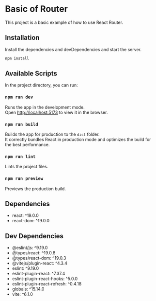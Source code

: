 # Basic of Router

This project is a basic example of how to use React Router.

## Installation

Install the dependencies and devDependencies and start the server.

```sh
npm install
```

## Available Scripts

In the project directory, you can run:

### `npm run dev`

Runs the app in the development mode.<br />
Open [http://localhost:5173](http://localhost:5173) to view it in the browser.

### `npm run build`

Builds the app for production to the `dist` folder.<br />
It correctly bundles React in production mode and optimizes the build for the best performance.

### `npm run lint`

Lints the project files.

### `npm run preview`

Previews the production build.

## Dependencies

- react: ^19.0.0
- react-dom: ^19.0.0

## Dev Dependencies

- @eslint/js: ^9.19.0
- @types/react: ^19.0.8
- @types/react-dom: ^19.0.3
- @vitejs/plugin-react: ^4.3.4
- eslint: ^9.19.0
- eslint-plugin-react: ^7.37.4
- eslint-plugin-react-hooks: ^5.0.0
- eslint-plugin-react-refresh: ^0.4.18
- globals: ^15.14.0
- vite: ^6.1.0
